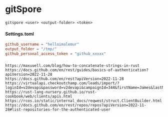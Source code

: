# gitSpore
    gitspore <user> <output-folder> <token>

#### Settings.toml
```toml
github_username = "helloimalemur"
output_folder = "/tmp/"
github_personal_access_token = "github_xxxxx"
```

###
    https://maxuuell.com/blog/how-to-concatenate-strings-in-rust
    https://docs.github.com/en/rest/guides/basics-of-authentication?apiVersion=2022-11-28
    https://docs.github.com/en/rest?apiVersion=2022-11-28
    https://virtualapi.checkoutchamp.com/leads/import/?loginId=v2devapi&password=v2devapi&campaignId=344&firstName=James&lastName=Koonts&emailAddress=test@me.com
    https://rust-lang-nursery.github.io/rust-cookbook/web/clients/apis.html
    https://rcos.io/static/internal_docs/reqwest/struct.ClientBuilder.html
    https://docs.github.com/en/rest/repos/repos?apiVersion=2022-11-28#list-repositories-for-the-authenticated-user
